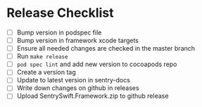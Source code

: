 # Release Checklist

  - [ ] Bump version in podspec file
  - [ ] Bump version in framework xcode targets
  - [ ] Ensure all needed changes are checked in the master branch
  - [ ] Run `make release`
  - [ ] `pod spec lint` and add new version to cocoapods repo
  - [ ] Create a version tag
  - [ ] Update to latest version in sentry-docs
  - [ ] Write down changes on github in releases
  - [ ] Upload SentrySwift.Framework.zip to github release